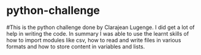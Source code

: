 # python-challenge
#This is the python challenge done by Clarajean Lugenge. I did get a lot of help in writing the code. In summary I was able to use the learnt skills of how to import modules like csv, how to read and write files in various formats and how to store content in variables and lists. 
